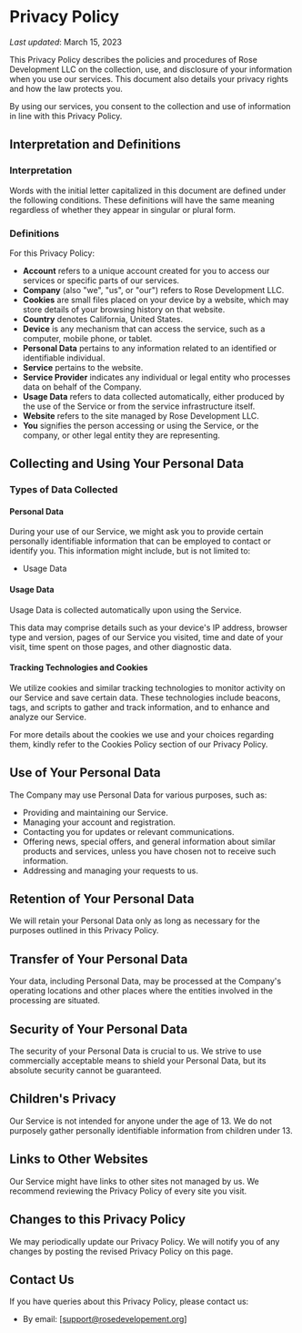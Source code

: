 # Privacy Policy

_Last updated_: March 15, 2023

This Privacy Policy describes the policies and procedures of Rose Development LLC on the collection, use, and disclosure of your information when you use our services. This document also details your privacy rights and how the law protects you.

By using our services, you consent to the collection and use of information in line with this Privacy Policy.

## Interpretation and Definitions

### Interpretation

Words with the initial letter capitalized in this document are defined under the following conditions. These definitions will have the same meaning regardless of whether they appear in singular or plural form.

### Definitions

For this Privacy Policy:

- **Account** refers to a unique account created for you to access our services or specific parts of our services.
- **Company** (also "we", "us", or "our") refers to Rose Development LLC.
- **Cookies** are small files placed on your device by a website, which may store details of your browsing history on that website.
- **Country** denotes California, United States.
- **Device** is any mechanism that can access the service, such as a computer, mobile phone, or tablet.
- **Personal Data** pertains to any information related to an identified or identifiable individual.
- **Service** pertains to the website.
- **Service Provider** indicates any individual or legal entity who processes data on behalf of the Company.
- **Usage Data** refers to data collected automatically, either produced by the use of the Service or from the service infrastructure itself.
- **Website** refers to the site managed by Rose Development LLC.
- **You** signifies the person accessing or using the Service, or the company, or other legal entity they are representing.

## Collecting and Using Your Personal Data

### Types of Data Collected

#### Personal Data

During your use of our Service, we might ask you to provide certain personally identifiable information that can be employed to contact or identify you. This information might include, but is not limited to:

- Usage Data

#### Usage Data

Usage Data is collected automatically upon using the Service.

This data may comprise details such as your device's IP address, browser type and version, pages of our Service you visited, time and date of your visit, time spent on those pages, and other diagnostic data.

#### Tracking Technologies and Cookies

We utilize cookies and similar tracking technologies to monitor activity on our Service and save certain data. These technologies include beacons, tags, and scripts to gather and track information, and to enhance and analyze our Service.

For more details about the cookies we use and your choices regarding them, kindly refer to the Cookies Policy section of our Privacy Policy.

## Use of Your Personal Data

The Company may use Personal Data for various purposes, such as:

- Providing and maintaining our Service.
- Managing your account and registration.
- Contacting you for updates or relevant communications.
- Offering news, special offers, and general information about similar products and services, unless you have chosen not to receive such information.
- Addressing and managing your requests to us.

## Retention of Your Personal Data

We will retain your Personal Data only as long as necessary for the purposes outlined in this Privacy Policy. 

## Transfer of Your Personal Data

Your data, including Personal Data, may be processed at the Company's operating locations and other places where the entities involved in the processing are situated.

## Security of Your Personal Data

The security of your Personal Data is crucial to us. We strive to use commercially acceptable means to shield your Personal Data, but its absolute security cannot be guaranteed.

## Children's Privacy

Our Service is not intended for anyone under the age of 13. We do not purposely gather personally identifiable information from children under 13.

## Links to Other Websites

Our Service might have links to other sites not managed by us. We recommend reviewing the Privacy Policy of every site you visit.

## Changes to this Privacy Policy

We may periodically update our Privacy Policy. We will notify you of any changes by posting the revised Privacy Policy on this page.

## Contact Us

If you have queries about this Privacy Policy, please contact us:

- By email: [support@rosedevelopement.org]

